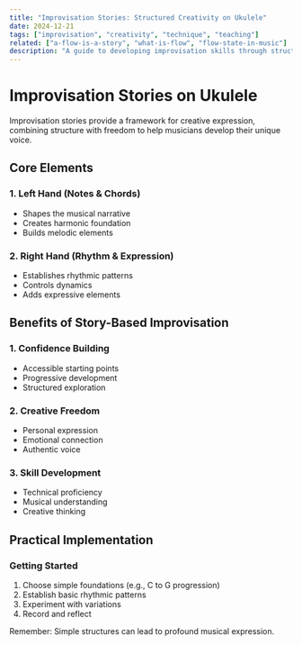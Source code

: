 ```yaml
---
title: "Improvisation Stories: Structured Creativity on Ukulele"
date: 2024-12-21
tags: ["improvisation", "creativity", "technique", "teaching"]
related: ["a-flow-is-a-story", "what-is-flow", "flow-state-in-music"]
description: "A guide to developing improvisation skills through structured storytelling on the ukulele"
---
```


# Improvisation Stories on Ukulele
Improvisation stories provide a framework for creative expression, combining structure with freedom to help musicians develop their unique voice.

## Core Elements

### 1. Left Hand (Notes & Chords)
- Shapes the musical narrative
- Creates harmonic foundation
- Builds melodic elements

### 2. Right Hand (Rhythm & Expression)
- Establishes rhythmic patterns
- Controls dynamics
- Adds expressive elements

## Benefits of Story-Based Improvisation

### 1. Confidence Building
- Accessible starting points
- Progressive development
- Structured exploration

### 2. Creative Freedom
- Personal expression
- Emotional connection
- Authentic voice

### 3. Skill Development
- Technical proficiency
- Musical understanding
- Creative thinking

## Practical Implementation

### Getting Started
1. Choose simple foundations (e.g., C to G progression)
2. Establish basic rhythmic patterns
3. Experiment with variations
4. Record and reflect

Remember: Simple structures can lead to profound musical expression.